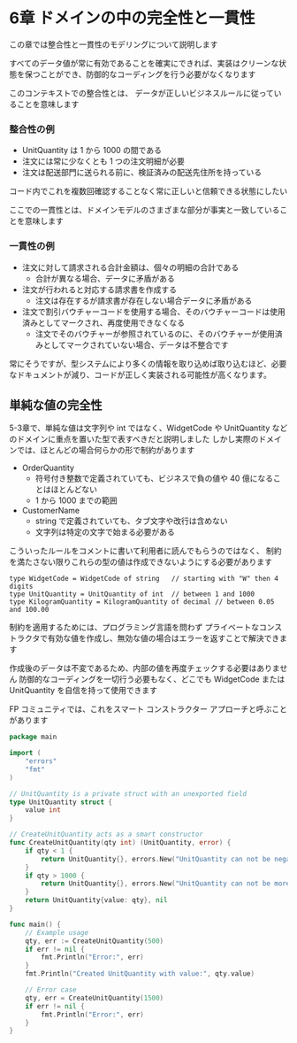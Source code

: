 # 6章 ドメインの中の完全性と一貫性
この章では整合性と一貫性のモデリングについて説明します

すべてのデータ値が常に有効であることを確実にできれば、実装はクリーンな状態を保つことができ、防御的なコーディングを行う必要がなくなります

このコンテキストでの整合性とは、
データが正しいビジネスルールに従っていることを意味します

### 整合性の例
- UnitQuantity は 1 から 1000 の間である
- 注文には常に少なくとも 1 つの注文明細が必要
- 注文は配送部門に送られる前に、検証済みの配送先住所を持っている

コード内でこれを複数回確認することなく常に正しいと信頼できる状態にしたい

ここでの一貫性とは、ドメインモデルのさまざまな部分が事実と一致していることを意味します

### 一貫性の例
- 注文に対して請求される合計金額は、個々の明細の合計である
  - 合計が異なる場合、データに矛盾がある
- 注文が行われると対応する請求書を作成する
  - 注文は存在するが請求書が存在しない場合データに矛盾がある
- 注文で割引バウチャーコードを使用する場合、そのバウチャーコードは使用済みとしてマークされ、再度使用できなくなる
  - 注文でそのバウチャーが参照されているのに、そのバウチャーが使用済みとしてマークされていない場合、データは不整合です

常にそうですが、型システムにより多くの情報を取り込めば取り込むほど、必要なドキュメントが減り、コードが正しく実装される可能性が高くなります。


## 単純な値の完全性

5-3章で、単純な値は文字列や int ではなく、WidgetCode や UnitQuantity などのドメインに重点を置いた型で表すべきだと説明しました
しかし実際のドメインでは、ほとんどの場合何らかの形で制約があります

- OrderQuantity 
  - 符号付き整数で定義されていても、ビジネスで負の値や 40 億になることはほとんどない
  - 1 から 1000 までの範囲
- CustomerName 
  - string で定義されていても、タブ文字や改行は含めない
  - 文字列は特定の文字で始まる必要がある

こういったルールをコメントに書いて利用者に読んでもらうのではなく、
制約を満たさない限りこれらの型の値は作成できないようにする必要があります

```
type WidgetCode = WidgetCode of string   // starting with "W" then 4 digits
type UnitQuantity = UnitQuantity of int  // between 1 and 1000
type KilogramQuantity = KilogramQuantity of decimal // between 0.05 and 100.00
```

制約を適用するためには、プログラミング言語を問わず
プライベートなコンストラクタで有効な値を作成し、無効な値の場合はエラーを返すことで解決できます

作成後のデータは不変であるため、内部の値を再度チェックする必要はありません
防御的なコーディングを一切行う必要もなく、どこでも WidgetCode または UnitQuantity を自信を持って使用できます

FP コミュニティでは、これをスマート コンストラクター アプローチと呼ぶことがあります

```go
package main

import (
	"errors"
	"fmt"
)

// UnitQuantity is a private struct with an unexported field
type UnitQuantity struct {
	value int
}

// CreateUnitQuantity acts as a smart constructor
func CreateUnitQuantity(qty int) (UnitQuantity, error) {
	if qty < 1 {
		return UnitQuantity{}, errors.New("UnitQuantity can not be negative")
	}
	if qty > 1000 {
		return UnitQuantity{}, errors.New("UnitQuantity can not be more than 1000")
	}
	return UnitQuantity{value: qty}, nil
}

func main() {
	// Example usage
	qty, err := CreateUnitQuantity(500)
	if err != nil {
		fmt.Println("Error:", err)
	}
	fmt.Println("Created UnitQuantity with value:", qty.value)

	// Error case
	qty, err = CreateUnitQuantity(1500)
	if err != nil {
		fmt.Println("Error:", err)
	}
}
```
